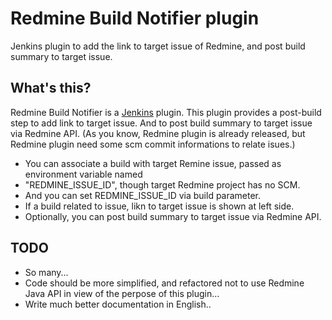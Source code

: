 Redmine Build Notifier plugin
===========================

Jenkins plugin to add the link to target issue of Redmine, and post build summary to target issue.

What's this?
-------------

Redmine Build Notifier is a [Jenkins](http://jenkins-ci.org/) plugin.
This plugin provides a post-build step to add link to target issue.
And to post build summary to target issue via Redmine API.
(As you know, Redmine plugin is already released, but Redmine plugin need some scm commit
informations to relate isues.)

* You can associate a build with target Remine issue, passed as environment variable named
* "REDMINE_ISSUE_ID", though target Redmine project has no SCM.
* And you can set REDMINE_ISSUE_ID via build parameter.
* If a build related to issue, likn to target issue is shown at left side.
* Optionally, you can post build summary to target issue via Redmine API.

TODO
----

* So many...
* Code should be more simplified, and refactored not to use Redmine Java API in view of the perpose of this plugin...
* Write much better documentation in English..

